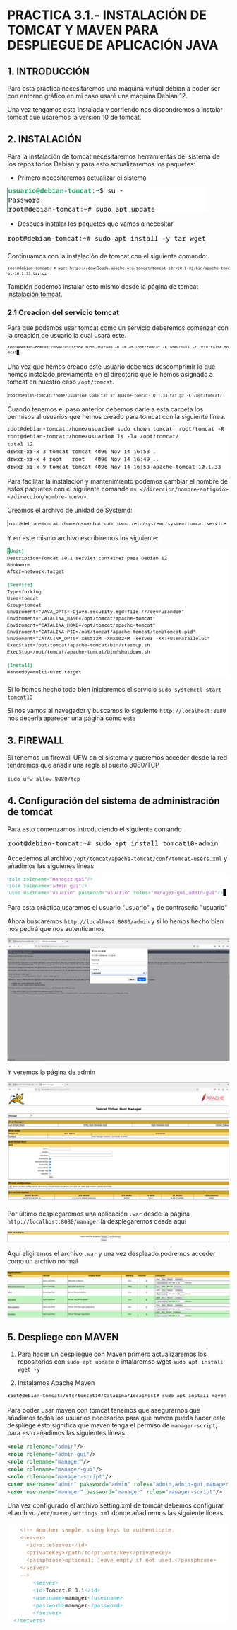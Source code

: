 # PRACTICA 3.1.- INSTALACIÓN DE TOMCAT Y MAVEN PARA DESPLIEGUE DE APLICACIÓN JAVA

## 1. INTRODUCCIÓN

Para esta práctica necesitaremos una máquina virtual debian a poder ser con entorno gráfico en mi caso 
usaré una máquina Debian 12.

Una vez tengamos esta instalada y corriendo nos dispondremos a instalar tomcat que usaremos la versión 10 de tomcat.

## 2. INSTALACIÓN

Para la instalación de tomcat necesitaremos herramientas del sistema de los repositorios Debian y para esto actualizaremos los paquetes:

- Primero necesitaremos actualizar el sistema

![`actualizacion de herramientas`](./assets/imagenes/fotos3.1/actualizar.png)

- Despues instalar los paquetes que vamos a necesitar

![`instalacion de paquetes`](./assets/imagenes/fotos3.1/paquetes.png)

Continuamos con la instalación de tomcat con el siguiente comando:

![``instalación de tomcat``](./assets/imagenes/fotos3.1/descarga-tomcat.png)

También podemos instalar esto mismo desde la página de tomcat [instalación tomcat](https://tomcat.apache.org/download-10.cgi).

### 2.1 Creacion del servicio tomcat

Para que podamos usar tomcat como un servicio deberemos comenzar con la creación de usuario la cual usará este.

![creación de usuario tomcat](./assets/imagenes/fotos3.1/usuario_tomcat.png)

Una vez que hemos creado este usuario debemos descomprimir lo que hemos instalado previamente en el directorio que le hemos asignado a tomcat en nuestro caso ``/opt/tomcat``.

![Descompresion de paquetes](./assets/imagenes/fotos3.1/paquetes-tomcat.png)

Cuando tenemos el paso anterior debemos darle a esta carpeta los permisos al usuarios que hemos creado para tomcat con la siguiente línea.

![Permisos para tomcat](./assets/imagenes/fotos3.1/permisos-tomcat.png)

Para facilitar la instalación y mantenimiento podemos cambiar el nombre de estos paquetes con el siguiente comando `mv </direccion/nombre-antiguio> </direccion/nombre-nuevo>`.

Creamos el archivo de unidad de Systemd:

![Archivo unidad Systemd](./assets/imagenes/fotos3.1/creacion_archivo_sistema.png)

Y en este mismo archivo escribiremos los siguiente:

![Contenido archivo sistemctl](./assets/imagenes/fotos3.1/contenido_archivo_sistema.png)

Si lo hemos hecho todo bien iniciaremos el servicio `sudo systemctl start tomcat10`

Si nos vamos al navegador y buscamos lo siguiente `http://localhost:8080` nos debería aparecer una página como esta
 

## 3. FIREWALL

Si tenemos un firewall UFW en el sistema y queremos acceder desde la red tendremos que añadir una regla al puerto 8080/TCP

`sudo ufw allow 8080/tcp`

## 4. Configuración del sistema de administración de tomcat

Para esto comenzamos introduciendo el siguiente comando

![`sudo apt install tomcat10-manager`](./assets/imagenes/fotos3.1/tomcat10-manager.png)

Accedemos al archivo `/opt/tomcat/apache-tomcat/conf/tomcat-users.xml` y añadimos las siguienes líneas

![usuario](./assets/imagenes/fotos3.1/usuario.png)

Para esta práctica usaremos el usuario "usuario" y de contraseña "usuario"

Ahora buscaremos `http://localhost:8080/admin` y si lo hemos hecho bien nos pedirá que nos autenticamos

![](./assets/imagenes/fotos3.1/autenticacion.png)

Y veremos la página de admin

![](./assets/imagenes/fotos3.1/pagina-admin.png)


Por último desplegaremos una aplicación `.war` desde la página `http://localhost:8080/manager` la desplegaremos desde aquí

![](./assets/imagenes/fotos3.1/desplegar.png)

Aquí eligiremos el archivo `.war` y una vez despleado podremos acceder como un archivo normal

![](./assets/imagenes/fotos3.1/desplegado.png)

## 5. Despliege con MAVEN

1. Para hacer un despliegue con Maven primero actualizaremos los repositorios con `sudo apt update` e intalaremso wget `sudo apt install wget -y`

2. Instalamos Apache Maven 

![](./assets/imagenes/fotos3.1/instalacionMaven.png)

Para poder usar maven con tomcat tenemos que asegurarnos que añadimos todos los usuarios necesarios para que maven pueda hacer este despliege esto significa que maven tenga el permiso de `manager-script`; para esto añadimos las siguientes líneas.

````xml
<role rolename="admin"/>
<role rolename="admin-gui"/>
<role rolename="manager"/>
<role rolename="manager-gui"/>
<role rolename="manager-script"/>
<user username="admin" password="admin" roles="admin,admin-gui,manager,manager-gui"/>
<user username="manager" password="manager" roles="manager-script"/>
````

Una vez configurado el archivo setting.xml de tomcat debemos configurar el archivo `/etc/maven/settings.xml`
donde añadiremos las siguiente líneas 

![](./assets/imagenes/fotos3.1/configuracion-maven.png)






